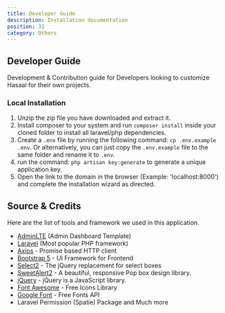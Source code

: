 ```yaml
---
title: Developer Guide
description: Installation documentation
position: 31
category: Others
---
```


## Developer Guide

Development & Contribution guide for Developers looking to customize Hasaal for their own projects.

### Local Installation

1.  Unzip the zip file you have downloaded and extract it.
2.  Install composer to your system and run `composer install` inside your cloned folder to install all laravel/php dependencies.
3.  Create a `.env` file by running the following command: `cp .env.example .env`. Or alternatively, you can just copy the `.env.example` file to the same folder and rename it to `.env`.
4.  run the command: `php artisan key:generate` to generate a unique application key.
5.  Open the link to the domain in the browser (Example: 'localhost:8000') and complete the installation wizard as directed.

## Source & Credits

Here are the list of tools and framework we used in this application.

- [AdminLTE](https://adminlte.io/themes/v3/) (Admin Dashboard Template)
- [Laravel](https://github.com/laravel/laravel) (Most popular PHP framework)
- [Axios](https://github.com/axios/axios) - Promise based HTTP client
- [Bootstrap 5](https://getbootstrap.com/) - UI Framework for Frontend
- [Select2](https://select2.org/) - The jQuery replacement for select boxes
- [SweetAlert2](https://sweetalert2.github.io/) - A beautiful, responsive Pop box design library.
- [jQuery](https://jquery.com/) - jQuery is a JavaScript library.
- [Font Awesome](https://fontawesome.com/) - Free Icons Library
- [Google Font](https://fonts.google.com/) - Free Fonts API
- Laravel Permission (Spatie) Package and Much more
